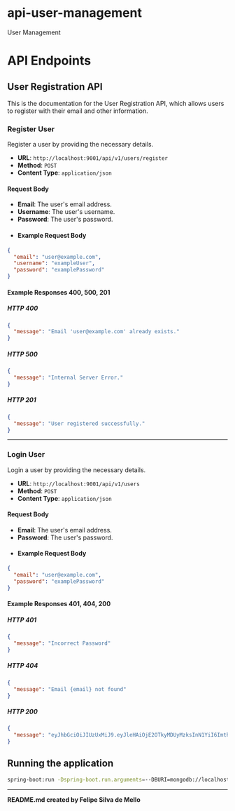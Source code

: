 # api-user-management
User Management

# API Endpoints
## User Registration API
This is the documentation for the User Registration API, which allows users to register with their email and other information.
### Register User

Register a user by providing the necessary details.

- **URL**: `http://localhost:9001/api/v1/users/register`
- **Method**: `POST`
- **Content Type**: `application/json`

#### Request Body

- **Email**: The user's email address.
- **Username**: The user's username.
- **Password**: The user's password.
- #### Example Request Body
```json
{
  "email": "user@example.com",
  "username": "exampleUser",
  "password": "examplePassword"
}
```

#### Example Responses 400, 500, 201
##### HTTP 400
```json
{
  "message": "Email 'user@example.com' already exists."
}
```

##### HTTP 500
```json
{
  "message": "Internal Server Error."
}
```
##### HTTP 201
```json
{
  "message": "User registered successfully."
}
```
---

### Login User
Login a user by providing the necessary details.

- **URL**: `http://localhost:9001/api/v1/users`
- **Method**: `POST`
- **Content Type**: `application/json`

#### Request Body

- **Email**: The user's email address.
- **Password**: The user's password.
- #### Example Request Body
```json
{
  "email": "user@example.com",
  "password": "examplePassword"
}
```

#### Example Responses 401, 404, 200
##### HTTP 401
```json
{
  "message": "Incorrect Password"
}
```

##### HTTP 404
```json
{
  "message": "Email {email} not found"
}
```
##### HTTP 200
```json
{
  "message": "eyJhbGciOiJIUzUxMiJ9.eyJleHAiOjE2OTkyMDUyMzksInN1YiI6ImthcmVuQGdtYWlsLmNvbSIsImlhdCI6MTY5OTIwMTYzOX0.Xlh1JvFU-8VBVEvw0SWWqaCKjmgyGbVtBykkLUgQT0fx25AeELTl8xn1Kb9M4VdbltNXmPOGGiH5sqs5DQpFzw"
}
```


## Running the application
```bash
spring-boot:run -Dspring-boot.run.arguments=--DBURI=mongodb://localhost:27017/dev,--SECRET=3A8BFDDEA9AFA32F0E711CCC109D3D4EF50F9D49B134C49F7005E1C4D3D80123141C56,--EXPIRATION=3700000 -f pom.xml
```


---
**README.md created by Felipe Silva de Mello**